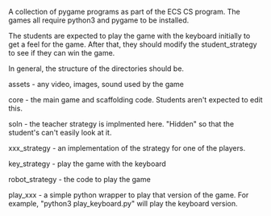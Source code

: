 A collection of pygame programs as part of the ECS CS program. The games all require python3 and pygame to be installed.

The students are expected to play the game with the keyboard initially to get a feel for the game. After that, they should modify the student_strategy to see if they can win the game.

In general, the structure of the directories should be.

assets - any video, images, sound used by the game

core - the main game and scaffolding code. Students aren't expected to edit this.

soln - the teacher strategy is implmented here. "Hidden" so that the student's can't easily look at it.

xxx_strategy - an implementation of the strategy for one of the players.

   key_strategy - play the game with the keyboard
   
   robot_strategy - the code to play the game
   
play_xxx - a simple python wrapper to play that version of the game. For example, "python3 play_keyboard.py" will play the keyboard version.

